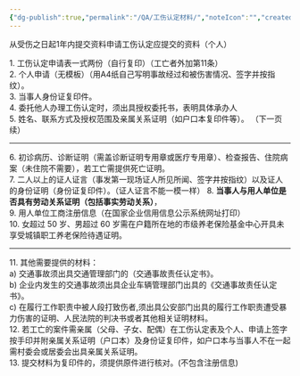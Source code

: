 ```yaml
---
{"dg-publish":true,"permalink":"/QA/工伤认定材料/","noteIcon":"","created":"2025-03-28T13:05:33.049+08:00"}
---
```



从受伤之日起1年内提交资料申请工伤认定应提交的资料（个人）

1. 工伤认定申请表一式两份（自行复印）（工亡者外加第11条）  
2. 个人申请（无模板）（用A4纸自己写明事故经过和被伤害情况、签字并按指纹）。  
3. 当事人身份证复印件。  
4. 委托他人办理工伤认定时，须出具授权委托书，表明具体承办人  
5. 姓名、联系方式及授权范围及亲属关系证明（如户口本复印件等）。  （下一页续）  

---

6. 初诊病历、诊断证明（需盖诊断证明专用章或医疗专用章）、检查报告、住院病案（未住院不需要），若工亡需提供死亡证明。  
7. 二人以上的证人证言（事发第一现场证人所见所闻、签字井按指纹）以及证人的身份证明（身份证复印件）。（证人证言不能一模一样）
8. **当事人与用人单位是否具有劳动关系证明（包括事实劳动关系）**，  
9. 用人单位工商注册信息（在国家企业信用信息公示系统网址打印）  
10. 女超过 50 岁、男超过 60 岁需在户籍所在地的市级养老保险基金中心开具未享受城镇职工养老保险待遇证明。  

---
11. 其他需要提供的材料：  
a) 交通事故须出具交通管理部门的（交通事故责任认定书》。  
b) 企业内发生的交通事故须出具企业车辆管理部门出具的《交通事故责任认定书》。  
c) 在履行工作职责中被人段打致伤者,须出具公安部门出具的履行工作职责遭受暴力伤害的证明、人民法院的判决书或者其他相关证明材料。    
12. 若工亡的案件需亲属（父母、子女、配偶）在工伤认定表及个人、申请上签字按手印并附亲属关系证明（户口本）及身份证复印件，如户口本与当事人不在一起需村委会或居委会出具亲属关系证明。  
13. 提交材料为复印件的，须提供原件进行核对。(不包含注册信息)
